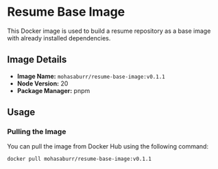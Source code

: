 # Resume Base Image

This Docker image is used to build a resume repository as a base image with already installed dependencies. 

## Image Details

- **Image Name:** `mohasaburr/resume-base-image:v0.1.1`
- **Node Version:** 20
- **Package Manager:** pnpm

## Usage

### Pulling the Image

You can pull the image from Docker Hub using the following command:

```bash
docker pull mohasaburr/resume-base-image:v0.1.1
